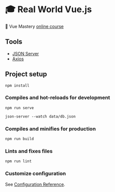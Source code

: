 # :mortar_board: Real World Vue.js

:link: Vue Mastery [online course][course]

## Tools

- [JSON Server][json-server]
- [Axios][axios]

## Project setup

```shell
npm install
```

### Compiles and hot-reloads for development

```shell
npm run serve
```

```shell
json-server --watch data/db.json
```

### Compiles and minifies for production

```shell
npm run build
```

### Lints and fixes files

```shell
npm run lint
```

### Customize configuration

See [Configuration Reference](https://cli.vuejs.org/config/).

[course]: https://www.vuemastery.com/
[json-server]: https://github.com/typicode/json-server
[axios]: https://github.com/axios/axios
